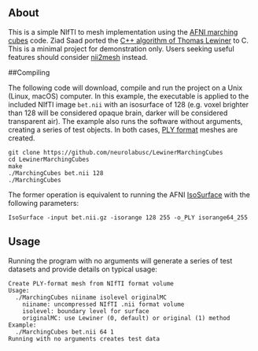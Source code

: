 ## About

This is a simple NIfTI to mesh implementation using the [AFNI marching cubes](https://github.com/afni/afni/tree/25e77d564f2c67ff480fa99a7b8e48ec2d9a89fc/src/SUMA/MarchingCubes) code. Ziad Saad ported the [C++ algorithm of Thomas Lewiner](http://thomas.lewiner.org/pdfs/marching_cubes_jgt.pdf) to C. This is a minimal project for demonstration only. Users seeking useful features should consider [nii2mesh](https://github.com/neurolabusc/nii2mesh) instead.

##Compiling

The following code will download, compile and run the project on a Unix (Linux, macOS) computer. In this example, the executable is applied to the included NIfTI image `bet.nii` with an isosurface of 128 (e.g. voxel brighter than 128 will be considered opaque brain, darker will be considered transparent air). The example also runs the software without arguments, creating a series of test objects. In both cases, [PLY format](http://paulbourke.net/dataformats/ply/) meshes are created.

```
git clone https://github.com/neurolabusc/LewinerMarchingCubes
cd LewinerMarchingCubes
make
./MarchingCubes bet.nii 128
./MarchingCubes
```

The former operation is equivalent to running the AFNI [IsoSurface](https://afni.nimh.nih.gov/pub/dist/doc/program_help/IsoSurface.html) with the following parameters:

```
IsoSurface -input bet.nii.gz -isorange 128 255 -o_PLY isorange64_255
```

## Usage

Running the program with no arguments will generate a series of test datasets and provide details on typical usage:

```
Create PLY-format mesh from NIfTI format volume
Usage:
  ./MarchingCubes niiname isolevel originalMC
    niiname: uncompressed NIfTI .nii format volume
    isolevel: boundary level for surface
    originalMC: use Lewiner (0, default) or original (1) method 
Example:
  ./MarchingCubes bet.nii 64 1
Running with no arguments creates test data
```